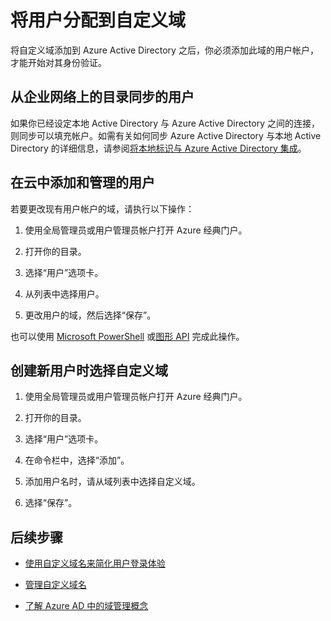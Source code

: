 <properties
	pageTitle="将用户添加到 Azure Active Directory 中的自定义域 | Azure"
	description="如何使用用户帐户填充 Azure Active Directory 中的自定义域。"
	services="active-directory"
	documentationCenter=""
	authors="jeffsta"
	manager="femila"
	editor=""/>

<tags
	ms.service="active-directory"
	ms.date="07/18/2016"
	wacn.date="08/08/2016"/>

# 将用户分配到自定义域

将自定义域添加到 Azure Active Directory 之后，你必须添加此域的用户帐户，才能开始对其身份验证。

## 从企业网络上的目录同步的用户

如果你已经设定本地 Active Directory 与 Azure Active Directory 之间的连接，则同步可以填充帐户。如需有关如何同步 Azure Active Directory 与本地 Active Directory 的详细信息，请参阅[将本地标识与 Azure Active Directory 集成](/documentation/articles/active-directory-aadconnect/)。

## 在云中添加和管理的用户

若要更改现有用户帐户的域，请执行以下操作：

1.  使用全局管理员或用户管理员帐户打开 Azure 经典门户。

2.  打开你的目录。

3.  选择“用户”选项卡。

4.  从列表中选择用户。

5.  更改用户的域，然后选择“保存”。

也可以使用 [Microsoft PowerShell](https://msdn.microsoft.com/library/azure/e1ef403f-3347-4409-8f46-d72dafa116e0#BKMK_ManageDomains) 或[图形 API](https://msdn.microsoft.com/Library/Azure/Ad/Graph/api/domains-operations) 完成此操作。

## 创建新用户时选择自定义域

1.  使用全局管理员或用户管理员帐户打开 Azure 经典门户。

2.  打开你的目录。

3.  选择“用户”选项卡。

4.  在命令栏中，选择“添加”。

5.  添加用户名时，请从域列表中选择自定义域。

6.  选择“保存”。

## 后续步骤

-   [使用自定义域名来简化用户登录体验](/documentation/articles/active-directory-add-domain/)

-   [管理自定义域名](/documentation/articles/active-directory-add-manage-domain-names/)

-   [了解 Azure AD 中的域管理概念](/documentation/articles/active-directory-add-domain-concepts/)

<!---HONumber=Mooncake_0801_2016-->